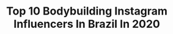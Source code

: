---
title: Top 10 Bodybuilding Instagram Influencers In Brazil In 2020
description: Identify the most popular Instagram accounts on inBeat.
platform: Instagram
profiles:
  - username: "akarenvieira"
    fullname: >-
      VIEIRA
    location: "Brazil"
    followers: 130519
    engagement: 391
    commentsToLikes: 0.167114
    avatar: "https://scontent-lhr8-1.cdninstagram.com/v/t51.2885-19/s320x320/91503494_2095618913916621_2654139228849438720_n.jpg?_nc_ht=scontent-lhr8-1.cdninstagram.com&_nc_ohc=PtWiWpwByxQAX87zHDR&oh=3abd549f4629b9c003b0af85a43c9b05&oe=5EBC6816"
    verified: false
    hashtags: "#treinoinsano"
  - username: "carolinessanches"
    fullname: >-
      Caroline Sanches, 25 ♊️
    location: "Brazil"
    followers: 562352
    engagement: 496
    commentsToLikes: 0.020416
    avatar: "https://scontent-lht6-1.cdninstagram.com/v/t51.2885-19/s320x320/91627152_220172335889988_7579077351275757568_n.jpg?_nc_ht=scontent-lht6-1.cdninstagram.com&_nc_ohc=32vR3YVdNhAAX-BjN2E&oh=f197f76f7aaf939684cdfb1faa00c769&oe=5EBCCAA8"
    verified: false
    hashtags: "#tbt, #deusnocomando, #tbt"
  - username: "lucaseppro"
    fullname: >-
      Lucas Pinheiro
    location: "Brazil"
    followers: 150260
    engagement: 618
    commentsToLikes: 0.019845
    avatar: "https://scontent-ams4-1.cdninstagram.com/v/t51.2885-19/s320x320/69213752_396907357638974_8036103489803255808_n.jpg?_nc_ht=scontent-ams4-1.cdninstagram.com&_nc_ohc=eS3pMIi9bNgAX-STNeI&oh=067089ba96404aec7203073e16c3e7e5&oe=5EBABB9B"
    verified: false
    hashtags: "#maisaleatorioimpossivel, #treinodragon, #wearedragonpharma, #17yo"
  - username: "leticyapazmendes_"
    fullname: >-
      𝕃𝕖𝕥í𝕔𝕪𝕒 𝕕𝕒 ℙ𝕒𝕫 𝕄𝕖𝕟𝕕𝕖𝕤 🧿
    location: "Brazil"
    followers: 23090
    engagement: 602
    commentsToLikes: 0.062225
    avatar: "https://instagram.fkul8-1.fna.fbcdn.net/v/t51.2885-19/s320x320/79448490_2706036936156744_8558205379366879232_n.jpg?_nc_ht=instagram.fkul8-1.fna.fbcdn.net&_nc_ohc=u4B3x-fvgoEAX8EPIbg&oh=92c7ab582781b1bca45f6d2f8e107e74&oe=5E93F904"
    verified: false
    hashtags: "#sorrir, #fotografia, #nadar, #minasgerais"
  - username: "carine.carroll"
    fullname: >-
      Carine Carroll
    location: "Brazil"
    followers: 30208
    engagement: 372
    commentsToLikes: 0.034152
    avatar: "https://scontent-ams4-1.cdninstagram.com/v/t51.2885-19/s320x320/35294644_2098436880368453_560843082984062976_n.jpg?_nc_ht=scontent-ams4-1.cdninstagram.com&_nc_ohc=ocNXig7lRbUAX_1lRNl&oh=c5eb0142003c417c103cc30170648125&oe=5EB9ABCC"
    verified: false
    hashtags: "#landscape, #frases, #gymrat, #academia"
  - username: "_aamanda.santos"
    fullname: >-
      𝑨𝒎𝒂𝒏𝒅𝒂 𝑺𝒂𝒏𝒕𝒐𝒔
    location: "Brazil"
    followers: 12513
    engagement: 920
    commentsToLikes: 0.020881
    avatar: "https://instagram.ftuc1-1.fna.fbcdn.net/v/t51.2885-19/s320x320/88471505_508733059725457_2708922696351088640_n.jpg?_nc_ht=instagram.ftuc1-1.fna.fbcdn.net&_nc_ohc=Q_pVvgFCDcAAX9jhOpR&oh=9f99ac5f80a0280a93f9dd2fb76aac98&oe=5E9F2001"
    verified: false
    hashtags: ""
  - username: "mgiovanella"
    fullname: >-
      Michelle Giovanella
    location: "Brazil"
    followers: 35869
    engagement: 266
    commentsToLikes: 0.026374
    avatar: "https://scontent-ams4-1.cdninstagram.com/v/t51.2885-19/s320x320/64518957_309918549884480_1994737761797537792_n.jpg?_nc_ht=scontent-ams4-1.cdninstagram.com&_nc_ohc=5EGEBi3De4cAX-Z5M_E&oh=957399849b1e7a13e9e2491e07998aa7&oe=5E928468"
    verified: false
    hashtags: "#otrabalhodignifica, #policeofficer, #fitnessmotivation, #healthymind"
  - username: "jayro.espfarma"
    fullname: >-
      Jayro braga
    location: "Brazil"
    followers: 11705
    engagement: 517
    commentsToLikes: 0.036858
    avatar: "https://scontent-lhr8-1.cdninstagram.com/v/t51.2885-19/s320x320/92021407_330292257930107_8039870219071520768_n.jpg?_nc_ht=scontent-lhr8-1.cdninstagram.com&_nc_ohc=YkSHnVjv204AX8OfFfX&oh=85f0efcb14381770d27f07d13caebe92&oe=5EBB39C5"
    verified: false
    hashtags: "#bra, #finaldesemana, #fitnessaddict, #esmagaquecresceporra"
  - username: "lunaterra"
    fullname: >-
      Luna Terra
    location: "Brazil"
    followers: 5249
    engagement: 491
    commentsToLikes: 0.028190
    avatar: "https://scontent-ssn1-1.cdninstagram.com/v/t51.2885-19/s320x320/89715406_896130244149372_2558629545712287744_n.jpg?_nc_ht=scontent-ssn1-1.cdninstagram.com&_nc_ohc=lSDJlQKf-vIAX8LWVzy&oh=1ffc4a9f27a90ef05b8fb94ece200f1e&oe=5EA4A784"
    verified: false
    hashtags: "#soagradecer, #workout, #bekind, #travelphotography"
  - username: "mustabarbaari"
    fullname: >-
      
    location: "Brazil"
    followers: 6092
    engagement: 931
    commentsToLikes: 0.018442
    avatar: "https://scontent-lhr8-1.cdninstagram.com/v/t51.2885-19/s320x320/43635037_178587609694736_3128833539982753792_n.jpg?_nc_ht=scontent-lhr8-1.cdninstagram.com&_nc_ohc=8--v-WCmArIAX_TQa8c&oh=dcbd3ab33666c452cdcf959f63754e58&oe=5EBC469A"
    verified: false
    hashtags: "#vuodenilmastoteko, #theberimbolo, #10part2, #handstanfailure"
---